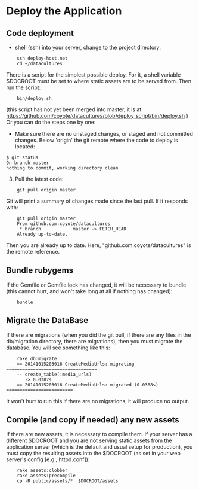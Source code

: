 # Deploy the Application

## Code deployment

* shell (ssh) into your server, change to the project directory:

```shell
    ssh deploy-host.net
    cd ~/datacultures
```

There is a script for the simplest possible deploy. For it, a shell variable $DOCROOT must be set to where static assets are to be served from.  Then run the script:

```shell
    bin/deploy.sh
```

(this script has not yet been merged into master, it is at https://github.com/coyote/datacultures/blob/deploy_script/bin/deploy.sh )
Or you can do the steps one by one:

* Make sure there are no unstaged changes, or staged and not committed changes. Below 'origin' the git remote where the code to deploy is located:

```shell
$ git status
On branch master
nothing to commit, working directory clean
```

3. Pull the latest code:

```shell
    git pull origin master
```

Git will print a summary of changes made since the last pull. If it responds with:

```shell
    git pull origin master
    From github.com:coyote/datacultures
     * branch            master -> FETCH_HEAD
    Already up-to-date.
```

Then you are already up to date. Here, "github.com:coyote/datacultures" is the remote reference.

## Bundle rubygems

If the Gemfile or Gemfile.lock has changed, it will be necessary to bundle (this cannot hurt, and won't take long at all if nothing has changed):

```shell
    bundle
```

## Migrate the DataBase

If there are migrations (when you did the git pull, if there are any files in the db/migration directory, there are migrations), then you must migrate the database. You will see something like this:

```shell
    rake db:migrate
    == 20141015203016 CreateMediaUrls: migrating ==================================
    -- create_table(:media_urls)
       -> 0.0387s
    == 20141015203016 CreateMediaUrls: migrated (0.0388s) =========================
```

It won't hurt to run this if there are no migrations, it will produce no output.

## Compile (and copy if needed) any new assets

If there are new assets, it is necessary to compile them. If your server has a different $DOCROOT and you are not serving static assets from the application server (which is the default and usual setup for production), you must copy the resulting assets into the $DOCROOT (as set in your web server's config [e.g., httpd.conf]):

```shell
    rake assets:clobber
    rake assets:precompile
    cp -R public/assets/*  $DOCROOT/assets
```
